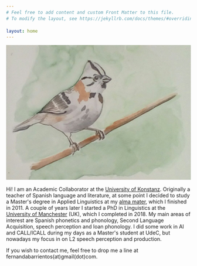 ```yaml
---
# Feel free to add content and custom Front Matter to this file.
# To modify the layout, see https://jekyllrb.com/docs/themes/#overriding-theme-defaults

layout: home
---
```



![](chincol.jpg)

Hi! I am an Academic Collaborator at the [University of Konstanz](https://uni-konstanz.de). Originally a teacher of Spanish language and literature, at some point I decided to study a Master's degree in Applied Linguistics at my [alma mater](https://www.udec.cl/), which I finished in 2011. A couple of years later I started a PhD in Linguistics at the [University of Manchester](https://www.manchester.ac.uk) (UK), which I completed in 2018. My main areas of interest are Spanish phonetics and phonology, Second Language Acquisition, speech perception and loan phonology. I did some work in AI and CALL/ICALL during my days as a Master's student at UdeC, but nowadays my focus in on L2 speech perception and production.

If you wish to contact me, feel free to drop me a line at fernandabarrientos(at)gmail(dot)com.